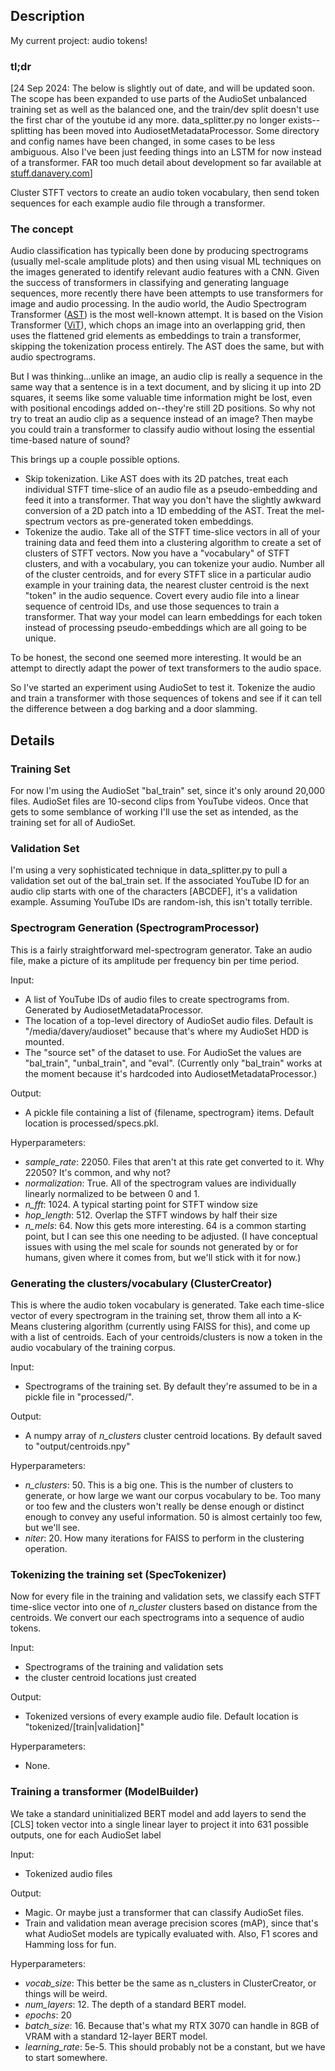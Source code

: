 ## Description

My current project: audio tokens!

### tl;dr

[24 Sep 2024: The below is slightly out of date, and will be updated soon. The scope has been expanded to use parts of the AudioSet unbalanced training set as well as the balanced one, and the train/dev split doesn't use the first char of the youtube id any more. data_splitter.py no longer exists--splitting has been moved into AudiosetMetadataProcessor. Some directory and config names have been changed, in some cases to be less ambiguous. Also I've been just feeding things into an LSTM for now instead of a transformer. FAR too much detail about development so far available at [stuff.danavery.com](https://stuff.danavery.com/tags/audio-tokens/)]

Cluster STFT vectors to create an audio token vocabulary, then send token sequences for each example audio file through a transformer.

### The concept

Audio classification has typically been done by producing spectrograms (usually mel-scale amplitude plots) and then using visual ML techniques on the images generated to identify relevant audio features with a CNN. Given the success of transformers in classifying and generating language sequences, more recently there have been attempts to use transformers for image and audio processing. In the audio world, the Audio Spectrogram Transformer ([AST](https://arxiv.org/abs/2104.01778)) is the most well-known attempt. It is based on the Vision Transformer ([ViT](https://arxiv.org/abs/2010.11929)), which chops an image into an overlapping grid, then uses the flattened grid elements as embeddings to train a transformer, skipping the tokenization process entirely. The AST does the same, but with audio spectrograms.

But I was thinking...unlike an image, an audio clip is really a sequence in the same way that a sentence is in a text document, and by slicing it up into 2D squares, it seems like some valuable time information might be lost, even with positional encodings added on--they're still 2D positions. So why not try to treat an audio clip as a sequence instead of an image? Then maybe you could train a transformer to classify audio without losing the essential time-based nature of sound?

This brings up a couple possible options.

* Skip tokenization.  Like AST does with its 2D patches, treat each individual STFT time-slice of an audio file as a pseudo-embedding and feed it into a transformer. That way you don't have the slightly awkward conversion of a 2D patch into a 1D embedding of the AST. Treat the mel-spectrum vectors as pre-generated token embeddings.
* Tokenize the audio.  Take all of the STFT time-slice vectors in all of your training data and feed them into a clustering algorithm to create a set of clusters of STFT vectors. Now you have a "vocabulary" of STFT clusters, and with a vocabulary, you can tokenize your audio. Number all of the cluster centroids, and for every STFT slice in a particular audio example in your training data, the nearest cluster centroid is the next "token" in the audio sequence. Covert every audio file into a linear sequence of centroid IDs, and use those sequences to train a transformer. That way your model can learn embeddings for each token instead of processing pseudo-embeddings which are all going to be unique.

To be honest, the second one seemed more interesting. It would be an attempt to directly adapt the power of text transformers to the audio space.

So I've started an experiment using AudioSet to test it. Tokenize the audio and train a transformer with those sequences of tokens and see if it can tell the difference between a dog barking and a door slamming.

## Details


### Training Set

For now I'm using the AudioSet "bal_train" set, since it's only around 20,000 files. AudioSet files are 10-second clips from YouTube videos. Once that gets to some semblance of working I'll use the set as intended, as the training set for all of AudioSet.

### Validation Set

I'm using a very sophisticated technique in data_splitter.py to pull a validation set out of the bal_train set. If the associated YouTube ID for an audio clip starts with one of the characters [ABCDEF], it's a validation example. Assuming YouTube IDs are random-ish, this isn't totally terrible.

### Spectrogram Generation (SpectrogramProcessor)

This is a fairly straightforward mel-spectrogram generator. Take an audio file, make a picture of its amplitude per frequency bin per time period.

Input:

* A list of YouTube IDs of audio files to create spectrograms from. Generated by AudiosetMetadataProcessor.
* The location of a top-level directory of AudioSet audio files. Default is "/media/davery/audioset" because that's where my AudioSet HDD is mounted.
* The "source set" of the dataset to use. For AudioSet the values are "bal_train", "unbal_train", and "eval". (Currently only "bal_train" works at the moment because it's hardcoded into AudiosetMetadataProcessor.)

Output:

* A pickle file containing a list of {filename, spectrogram} items. Default location is processed/specs.pkl.

Hyperparameters:

* *sample_rate*: 22050. Files that aren't at this rate get converted to it. Why 22050? It's common, and why not?
* *normalization*: True. All of the spectrogram values are individually linearly normalized to be between 0 and 1.
* *n_fft*: 1024. A typical starting point for STFT window size
* *hop_length*: 512. Overlap the STFT windows by half their size
* *n_mels*: 64. Now this gets more interesting. 64 is a common starting point, but I can see this one needing to be adjusted. (I have conceptual issues with using the mel scale for sounds not generated by or for humans, given where it comes from, but we'll stick with it for now.)

### Generating the clusters/vocabulary (ClusterCreator)

This is where the audio token vocabulary is generated. Take each time-slice vector of every spectrogram in the training set, throw them all into a K-Means clustering algorithm (currently using FAISS for this), and come up with a list of centroids. Each of your centroids/clusters is now a token in the audio vocabulary of the training corpus.

Input:

* Spectrograms of the training set. By default they're assumed to be in a pickle file in "processed/".

Output:

* A numpy array of *n_clusters* cluster centroid locations. By default saved to "output/centroids.npy"

Hyperparameters:

* *n_clusters*: 50. This is a big one. This is the number of clusters to generate, or how large we want our corpus vocabulary to be. Too many or too few and the clusters won't really be dense enough or distinct enough to convey any useful information. 50 is almost certainly too few, but we'll see.
* *niter*: 20. How many iterations for FAISS to perform in the clustering operation.

### Tokenizing the training set (SpecTokenizer)

Now for every file in the training and validation sets, we classify each STFT time-slice vector into one of *n_cluster* clusters based on distance from the centroids. We convert our each spectrograms into a sequence of audio tokens.

Input:

* Spectrograms of the training and validation sets
* the cluster centroid locations just created

Output:

* Tokenized versions of every example audio file. Default location is "tokenized/[train|validation]"

Hyperparameters:

* None.

### Training a transformer (ModelBuilder)

We take a standard uninitialized BERT model and add layers to send the [CLS] token vector into a single linear layer to project it into 631 possible outputs, one for each AudioSet label

Input:

* Tokenized audio files

Output:

* Magic. Or maybe just a transformer that can classify AudioSet files.
* Train and validation mean average precision scores (mAP), since that's what AudioSet models are typically evaluated with. Also, F1 scores and Hamming loss for fun.

Hyperparameters:

* *vocab_size*: This better be the same as n_clusters in ClusterCreator, or things will be weird.
* *num_layers*: 12. The depth of a standard BERT model.
* *epochs*: 20
* *batch_size*: 16. Because that's what my RTX 3070 can handle in 8GB of VRAM with a standard 12-layer BERT model.
* *learning_rate*: 5e-5. This should probably not be a constant, but we have to start somewhere.
